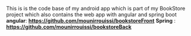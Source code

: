 This is  is the code base of my android app which is part of my BookStore project which also contains the web app with angular and spring boot 
**angular**: **https://github.com/mounirrouissi/bookstoreFront**
**Spring** : **https://github.com/mounirrouissi/bookstoreBack**
